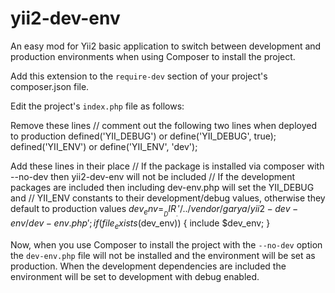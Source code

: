 # yii2-dev-env
An easy mod for Yii2 basic application to switch between development and production environments 
when using Composer to install the project.

Add this extension to the `require-dev` section of your project's composer.json file.

Edit the project's `index.php` file as follows:

Remove these lines
    // comment out the following two lines when deployed to production
    defined('YII_DEBUG') or define('YII_DEBUG', true);
    defined('YII_ENV') or define('YII_ENV', 'dev');

Add these lines in their place
    // If the package is installed via composer with --no-dev then yii2-dev-env will not be included
    // If the development packages are included then including dev-env.php will set the YII_DEBUG and
    // YII_ENV constants to their development/debug values, otherwise they default to production values
    $dev_env = __DIR__ . '/../vendor/garya/yii2-dev-env/dev-env.php';
    if(file_exists($dev_env))
    {
        include $dev_env;
    }

Now, when you use Composer to install the project with the `--no-dev` option the `dev-env.php` file 
will not be installed and the environment will be set as production. When the development 
dependencies are included the environment will be set to development with debug enabled.